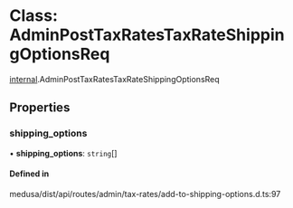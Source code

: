 # Class: AdminPostTaxRatesTaxRateShippingOptionsReq

[internal](../modules/internal-30.md).AdminPostTaxRatesTaxRateShippingOptionsReq

## Properties

### shipping\_options

• **shipping\_options**: `string`[]

#### Defined in

medusa/dist/api/routes/admin/tax-rates/add-to-shipping-options.d.ts:97
